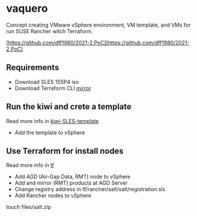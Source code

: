 # vaquero
Concept creating VMware vSphere environment, VM template, and VMs for run SUSE Rancher witch Terraform.

[https://github.com/dff1980/2021-2.PoC](https://github.com/dff1980/2021-2.PoC)

## Requirements
- Download SLES 15SP4 iso
- Download Terraform CLI [mirror](https://hashicorp-releases.yandexcloud.net/terraform/)

## Run the kiwi and crete a template
Read more info in [kiwi-SLES-template](https://github.com/ppzhukov/vaquero/tree/main/kiwi-SLES-template)
- Add the template to vSphere

## Use Terraform for install nodes
Read more info in [tf](https://github.com/ppzhukov/vaquero/tree/main/tf)
- Add AGD (Air-Gap Data, RMT) node to vSphere
- Add and mirror (RMT) products at AGD Server
- Change registry address in tf/rancher/salt/salt/registration.sls
- Add Rancher nodes to vSphere

touch files/salt.zip
